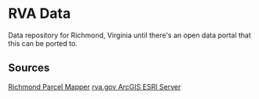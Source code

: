 # RVA Data
Data repository for Richmond, Virginia until there's an open data portal that this can be ported to.

## Sources
[Richmond Parcel Mapper](https://www.arcgis.com/apps/webappviewer/index.html?id=c3ed34c0fb38441fb95cd2d2d6a22d48)
[rva.gov ArcGIS ESRI Server](https://services1.arcgis.com/k3vhq11XkBNeeOfM/ArcGIS/rest/services)
